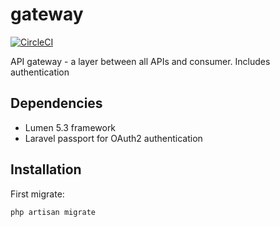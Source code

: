 # gateway
[![CircleCI](https://circleci.com/gh/PoweredLocal/gateway.svg?style=svg&circle-token=15bdca97b2408a4e513c9432a21465c169c38985)](https://circleci.com/gh/PoweredLocal/gateway)

API gateway - a layer between all APIs and consumer. Includes authentication

## Dependencies

- Lumen 5.3 framework
- Laravel passport for OAuth2 authentication

## Installation

First migrate:
```bash
php artisan migrate
```